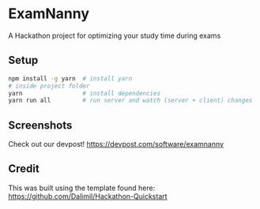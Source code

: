 # ExamNanny
A Hackathon project for optimizing your study time during exams


## Setup

```sh
npm install -g yarn  # install yarn
# inside project folder
yarn                 # install dependencies 
yarn run all         # run server and watch (server + client) changes
```

## Screenshots
Check out our devpost! https://devpost.com/software/examnanny
<!-- Or with img tags like this: https://github.com/Dalimil/Future-Health-Hackathon/blob/master/README.md -->

## Credit
This was built using the template found here: https://github.com/Dalimil/Hackathon-Quickstart

